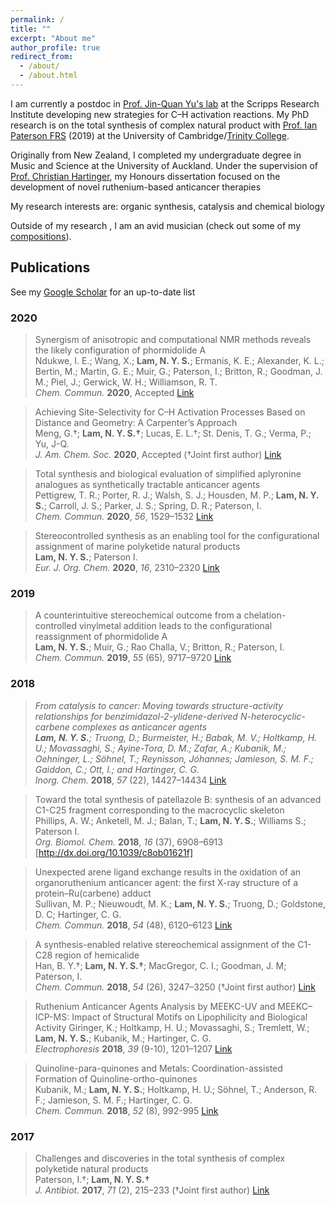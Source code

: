 ```yaml
---
permalink: /
title: ""
excerpt: "About me"
author_profile: true
redirect_from: 
  - /about/
  - /about.html
---
```

I am currently a postdoc in [Prof. Jin-Quan Yu's lab](https://www.scripps.edu/yu) at the Scripps Research Institute developing new strategies for C–H activation reactions. My PhD research is on the total synthesis of complex natural product with [Prof. Ian Paterson FRS](http://www-paterson.ch.cam.ac.uk) (2019) at the University of Cambridge/[Trinity College](https://www.trin.cam.ac.uk/).

Originally from New Zealand, I completed my undergraduate degree in Music and Science at the University of Auckland. Under the supervision of [Prof. Christian Hartinger](https://unidirectory.auckland.ac.nz/profile/c-hartinger), my Honours dissertation focused on the development of novel ruthenium-based anticancer therapies

My research interests are: organic synthesis, catalysis and chemical biology

Outside of my research , I am an avid musician (check out some of my [compositions](https://soundcloud.com/nelson-ys-lam)).

## Publications
See my [Google Scholar](https://scholar.google.com/citations?hl=en&user=kfa0E-UAAAAJ) for an up-to-date list

### 2020

>  Synergism of anisotropic and computational NMR methods reveals the likely configuration of phormidolide A  
>  Ndukwe, I. E.; Wang, X.; **Lam, N. Y. S.**; Ermanis, K. E.; Alexander, K. L.; Bertin, M.; Martin, G. E.; Muir, G.; Paterson, I.; Britton, R.; Goodman, J. M.; Piel, J.; Gerwick, W. H.; Williamson, R. T.  
>  *Chem. Commun.* **2020**, Accepted [Link](https://dx.doi.org/10.1039/D0CC03055D)

>  Achieving Site-Selectivity for C–H Activation Processes Based on Distance and Geometry: A Carpenter’s Approach  
>  Meng, G.†; **Lam, N. Y. S.†**; Lucas, E. L.†; St. Denis, T. G.; Verma, P.; Yu, J-Q.  
>  *J. Am. Chem. Soc.* **2020**, Accepted (†Joint first author) [Link](http://dx.doi.org/10.1021/jacs.0c04074)

>  Total synthesis and biological evaluation of simplified aplyronine analogues as synthetically tractable anticancer agents  
>  Pettigrew, T. R.; Porter, R. J.; Walsh, S. J.; Housden, M. P.; **Lam, N. Y. S.**; Carroll, J. S.; Parker, J. S.; Spring, D. R.; Paterson, I.  
>  *Chem. Commun.* **2020**, *56*, 1529–1532 [Link](http://dx.doi.org/10.1039/C9CC09050A)

>  Stereocontrolled synthesis as an enabling tool for the configurational assignment of marine polyketide natural products   
>  **Lam, N. Y. S.**; Paterson I.  
>  *Eur. J. Org. Chem.* **2020**, *16*, 2310–2320 [Link](http://dx.doi.org/10.1002/ejoc.201901243)

### 2019

>  A counterintuitive stereochemical outcome from a chelation-controlled vinylmetal addition leads to the configurational reassignment of phormidolide A  
>  **Lam, N. Y. S.**; Muir, G.; Rao Challa, V.; Britton, R.; Paterson, I.  
>  *Chem. Commun.* **2019**, *55* (65), 9717–9720 [Link](http://dx.doi.org/10.1039/C9CC05067A)

### 2018

>  *From catalysis to cancer: Moving towards structure-activity relationships for benzimidazol-2-ylidene-derived N-heterocyclic-carbene complexes as anticancer agents  
>  **Lam, N. Y. S.**; Truong, D.; Burmeister, H.; Babak, M. V.; Holtkamp, H. U.; Movassaghi, S.; Ayine-Tora, D. M.; Zafar, A.;  Kubanik, M.; Oehninger, L.; Söhnel, T.; Reynisson, Jóhannes; Jamieson, S. M. F.; Gaiddon, C.; Ott, I.; and Hartinger, C. G.*  
>  *Inorg. Chem.* **2018**, *57* (22), 14427–14434 [Link](http://dx.doi.org/10.1021/acs.inorgchem.8b02634)

>  Toward the total synthesis of patellazole B: synthesis of an advanced C1-C25 fragment corresponding to the macrocyclic skeleton   
>  Phillips, A. W.; Anketell, M. J.; Balan, T.; **Lam, N. Y. S.**; Williams S.; Paterson I.  
>  *Org. Biomol. Chem.* **2018**, *16* (37), 6908–6913 [http://dx.doi.org/10.1039/c8ob01621f]

>  Unexpected arene ligand exchange results in the oxidation of an organoruthenium anticancer agent: the first X-ray structure of a protein–Ru(carbene) adduct  
>  Sullivan, M. P.; Nieuwoudt, M. K.; **Lam, N. Y. S.**; Truong, D.; Goldstone, D. C; Hartinger, C. G.  
>  *Chem. Commun.* **2018**, *54* (48), 6120–6123 [Link](http://dx.doi.org/10.1039/c8cc02433b)

>  A synthesis-enabled relative stereochemical assignment of the C1-C28 region of hemicalide  
>  Han, B. Y.†; **Lam, N. Y. S.†**; MacGregor, C. I.; Goodman, J. M; Paterson, I.  
>  *Chem. Commun.* **2018**, *54* (26), 3247–3250  (†Joint first author) [Link](http://dx.doi.org/10.1039/c8cc00933c)

>  Ruthenium Anticancer Agents Analysis by MEEKC-UV and MEEKC–ICP-MS: Impact of Structural Motifs on Lipophilicity and Biological Activity 
>  Giringer, K.; Holtkamp, H. U.; Movassaghi, S.; Tremlett, W.; **Lam, N. Y. S.**; Kubanik, M.; Hartinger, C. G.  
>  *Electrophoresis* **2018**, *39* (9-10), 1201–1207 [Link](http://dx.doi.org/10.1002/elps.201700443)

>  Quinoline-para-quinones and Metals: Coordination-assisted Formation of Quinoline-ortho-quinones  
>  Kubanik, M.; **Lam, N. Y. S.**; Holtkamp, H. U.; Söhnel, T.; Anderson, R. F.; Jamieson, S. M. F.; Hartinger, C. G.  
>  *Chem. Commun.* **2018**, *52* (8), 992-995 [Link](http://dx.doi.org/10.1039/C7CC09478G)

### 2017

>  Challenges and discoveries in the total synthesis of complex polyketide natural products  
>  Paterson, I.†; **Lam, N. Y. S.†**  
>  *J. Antibiot.* **2017**, *71* (2), 215–233 (†Joint first author) [Link](http://dx.doi.org/10.1038/ja.2017.111)
